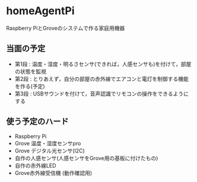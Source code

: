 # homeAgentPi
Raspberry PiとGroveのシステムで作る家庭用機器

## 当面の予定
- 第1段 : 温度・湿度・明るさセンサ(できれば，人感センサも)を付けて，部屋の状態を監視
- 第2段 : とりあえず，自分の部屋の赤外線でエアコンと電灯を制御する機能を作る(予定)
- 第3段 : USBサウンドを付けて，音声認識でリモコンの操作をできるようにする


## 使う予定のハード
- Raspberry Pi
- Grove 温度・湿度センサpro
- Grove デジタル光センサ(I2C)
- 自作の人感センサ(人感センサをGrove用の基板に付けたもの)
- 自作の赤外線LED
- Grove赤外線受信機 (動作確認用)
